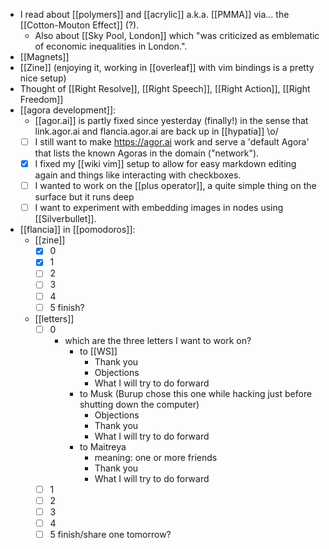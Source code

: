 - I read about [[polymers]] and [[acrylic]] a.k.a. [[PMMA]] via... the [[Cotton-Mouton Effect]] (?).
  - Also about [[Sky Pool, London]] which "was criticized as emblematic of economic inequalities in London.".
- [[Magnets]]
- [[Zine]] (enjoying it, working in [[overleaf]] with vim bindings is a pretty nice setup)
- Thought of [[Right Resolve]], [[Right Speech]], [[Right Action]], [[Right Freedom]]
- [[agora development]]:
  - [[agor.ai]] is partly fixed since yesterday (finally!) in the sense that link.agor.ai and flancia.agor.ai are back up in [[hypatia]] \o/
  - [ ] I still want to make https://agor.ai work and serve a 'default Agora' that lists the known Agoras in the domain ("network").
  - [x] I fixed my [[wiki vim]] setup to allow for easy markdown editing again and things like interacting with checkboxes.
  - [ ] I wanted to work on the [[plus operator]], a quite simple thing on the surface but it runs deep
  - [ ] I want to experiment with embedding images in nodes using [[Silverbullet]].
- [[flancia]] in [[pomodoros]]:
  - [[zine]]
    - [x] 0
    - [x] 1
    - [ ] 2
    - [ ] 3
    - [ ] 4
    - [ ] 5 finish?
  - [[letters]]
    - [ ] 0
      - which are the three letters I want to work on?
        - to [[WS]]
          - Thank you
          - Objections
          - What I will try to do forward
        - to Musk (Burup chose this one while hacking just before shutting down the computer)
          - Objections
          - Thank you
          - What I will try to do forward
        - to Maitreya
          - meaning: one or more friends
          - Thank you
          - What I will try to do forward
    - [ ] 1
    - [ ] 2
    - [ ] 3
    - [ ] 4
    - [ ] 5 finish/share one tomorrow?
